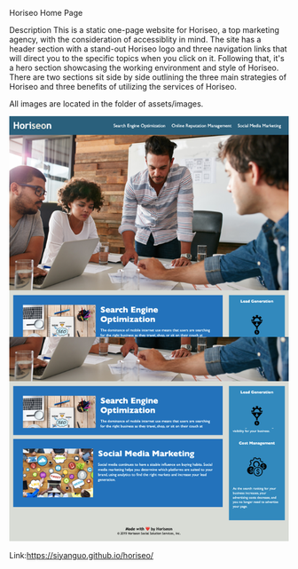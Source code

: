 Horiseo Home Page

Description
This is a static one-page website for Horiseo, a top marketing agency, with the consideration of accessiblity in mind. The site has a header section with a stand-out Horiseo logo and three navigation links that will direct you to the specific topics when you click on it. Following that, it's a hero section showcasing the working environment and style of Horiseo. There are two sections sit side by side outlining the three main strategies of Horiseo and three benefits of utilizing the services of Horiseo.

All images are located in the folder of assets/images.

![the screenshot of the site](assets/images/screenshot.png)

Link:https://siyanguo.github.io/horiseo/
